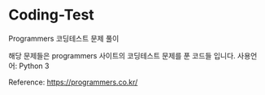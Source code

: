 # Coding-Test
Programmers 코딩테스트 문제 풀이

해당 문제들은 programmers 사이트의 코딩테스트 문제를 푼 코드들 입니다.
사용언어: Python 3

Reference:
https://programmers.co.kr/
